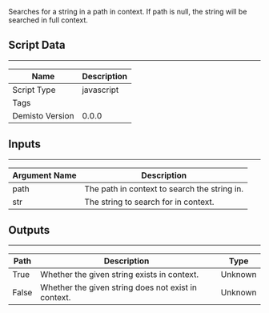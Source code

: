 Searches for a string in a path in context. If path is null, the string will be searched in full context.

## Script Data
---

| **Name** | **Description** |
| --- | --- |
| Script Type | javascript |
| Tags |  |
| Demisto Version | 0.0.0 |

## Inputs
---

| **Argument Name** | **Description** |
| --- | --- |
| path | The path in context to search the string in. |
| str | The string to search for in context. |

## Outputs
---

| **Path** | **Description** | **Type** |
| --- | --- | --- |
| True | Whether the given string exists in context. | Unknown |
| False | Whether the given string does not exist in context. | Unknown |
